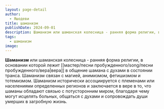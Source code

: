 ```yaml
---
layout: page-detail
author:
  - Яшодеви
title: шаманизм
publishDate: 2024-09-01
description: Шаманизм или шаманская колесница - ранняя форма религии, в основании которой лежит вера в общение шамана с духами в состоянии транса. Шаманизм связан с магией, анимизмом, фетишизмом и тотемизмом. Шаманизм исторически ассоциируется с племенами или населениями определенных регионов и заключается в вере в то, что шаманы обладают связью с потусторонним миром, благодаря чему могут исцелять больных, общаться с духами и сопровождать души умерших в загробную жизнь.
tags:
  - шаманизм
image:
---
```

**Шаманизм** или шаманская колесница - ранняя форма религии, в основании которой лежит [[мастер/песни пробужденного/song/песни пробужденного/вера|вера]] в общение шамана с духами в состоянии транса. Шаманизм связан с магией, анимизмом, фетишизмом и тотемизмом. Шаманизм исторически ассоциируется с племенами или населениями определенных регионов и заключается в вере в то, что шаманы обладают связью с потусторонним миром, благодаря чему могут исцелять больных, общаться с духами и сопровождать души умерших в загробную жизнь.

